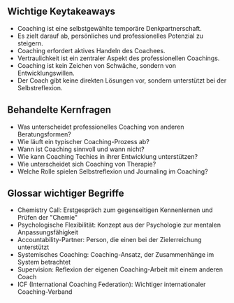 ## Wichtige Keytakeaways

- Coaching ist eine selbstgewählte temporäre Denkpartnerschaft.
- Es zielt darauf ab, persönliches und professionelles Potenzial zu steigern.
- Coaching erfordert aktives Handeln des Coachees.
- Vertraulichkeit ist ein zentraler Aspekt des professionellen Coachings.
- Coaching ist kein Zeichen von Schwäche, sondern von Entwicklungswillen.
- Der Coach gibt keine direkten Lösungen vor, sondern unterstützt bei der Selbstreflexion.

## Behandelte Kernfragen

- Was unterscheidet professionelles Coaching von anderen Beratungsformen?
- Wie läuft ein typischer Coaching-Prozess ab?
- Wann ist Coaching sinnvoll und wann nicht?
- Wie kann Coaching Techies in ihrer Entwicklung unterstützen?
- Wie unterscheidet sich Coaching von Therapie?
- Welche Rolle spielen Selbstreflexion und Journaling im Coaching?

## Glossar wichtiger Begriffe

- Chemistry Call: Erstgespräch zum gegenseitigen Kennenlernen und Prüfen der "Chemie"
- Psychologische Flexibilität: Konzept aus der Psychologie zur mentalen Anpassungsfähigkeit
- Accountability-Partner: Person, die einen bei der Zielerreichung unterstützt
- Systemisches Coaching: Coaching-Ansatz, der Zusammenhänge im System betrachtet
- Supervision: Reflexion der eigenen Coaching-Arbeit mit einem anderen Coach
- ICF (International Coaching Federation): Wichtiger internationaler Coaching-Verband
